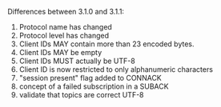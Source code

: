 Differences between 3.1.0 and 3.1.1:

1. Protocol name has changed
2. Protocol level has changed
3. Client IDs MAY contain more than 23 encoded bytes.
4. Client IDs MAY be empty
5. Client IDs MUST actually be UTF-8
6. Client ID is now restricted to only alphanumeric characters
7. "session present" flag added to CONNACK
8. concept of a failed subscription in a SUBACK
9. validate that topics are correct UTF-8
